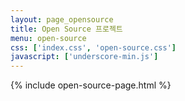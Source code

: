 ```yaml
---
layout: page_opensource
title: Open Source 프로젝트 
menu: open-source
css: ['index.css', 'open-source.css']
javascript: ['underscore-min.js']
---
```


{% include open-source-page.html %}
